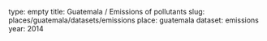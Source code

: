 type: empty
title: Guatemala / Emissions of pollutants
slug: places/guatemala/datasets/emissions
place: guatemala
dataset: emissions
year: 2014

